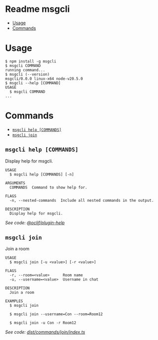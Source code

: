 # Readme msgcli

<!-- toc -->

- [Usage](#usage)
- [Commands](#commands)
<!-- tocstop -->

# Usage

<!-- usage -->

```sh-session
$ npm install -g msgcli
$ msgcli COMMAND
running command...
$ msgcli (--version)
msgcli/0.0.0 linux-x64 node-v20.5.0
$ msgcli --help [COMMAND]
USAGE
  $ msgcli COMMAND
...
```

<!-- usagestop -->

# Commands

<!-- commands -->

- [`msgcli help [COMMANDS]`](#msgcli-help-commands)
- [`msgcli join`](#msgcli-join)

## `msgcli help [COMMANDS]`

Display help for msgcli.

```
USAGE
  $ msgcli help [COMMANDS] [-n]

ARGUMENTS
  COMMANDS  Command to show help for.

FLAGS
  -n, --nested-commands  Include all nested commands in the output.

DESCRIPTION
  Display help for msgcli.
```

_See code: [@oclif/plugin-help](https://github.com/oclif/plugin-help/blob/v5.2.15/src/commands/help.ts)_

## `msgcli join`

Join a room

```
USAGE
  $ msgcli join [-u <value>] [-r <value>]

FLAGS
  -r, --room=<value>      Room name
  -u, --username=<value>  Username in chat

DESCRIPTION
  Join a room

EXAMPLES
  $ msgcli join

  $ msgcli join --username=Con --room=Room12

  $ msgcli join -u Con -r Room12
```

_See code: [dist/commands/join/index.ts](https://github.com/Jayk5/msgcli/blob/v0.0.0/dist/commands/join/index.ts)_

<!-- commandsstop -->
